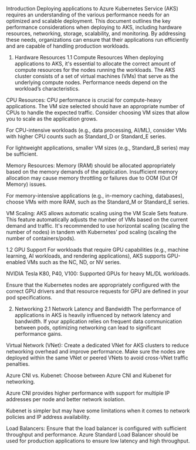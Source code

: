 Introduction
Deploying applications to Azure Kubernetes Service (AKS) requires an understanding of the various performance needs for an optimized and scalable deployment. This document outlines the key performance considerations when deploying to AKS, including hardware resources, networking, storage, scalability, and monitoring. By addressing these needs, organizations can ensure that their applications run efficiently and are capable of handling production workloads.

1. Hardware Resources
1.1 Compute Resources
When deploying applications to AKS, it's essential to allocate the correct amount of compute resources for the nodes running the workloads. The AKS cluster consists of a set of virtual machines (VMs) that serve as the underlying compute nodes. Performance needs depend on the workload’s characteristics.

CPU Resources: CPU performance is crucial for compute-heavy applications. The VM size selected should have an appropriate number of CPUs to handle the expected traffic. Consider choosing VM sizes that allow you to scale as the application grows.

For CPU-intensive workloads (e.g., data processing, AI/ML), consider VMs with higher CPU counts such as Standard_D or Standard_E series.

For lightweight applications, smaller VM sizes (e.g., Standard_B series) may be sufficient.

Memory Resources: Memory (RAM) should be allocated appropriately based on the memory demands of the application. Insufficient memory allocation may cause memory throttling or failures due to OOM (Out Of Memory) issues.

For memory-intensive applications (e.g., in-memory caching, databases), choose VMs with more RAM, such as the Standard_M or Standard_E series.

VM Scaling: AKS allows automatic scaling using the VM Scale Sets feature. This feature automatically adjusts the number of VMs based on the current demand and traffic. It's recommended to use horizontal scaling (scaling the number of nodes) in tandem with Kubernetes’ pod scaling (scaling the number of containers/pods).

1.2 GPU Support
For workloads that require GPU capabilities (e.g., machine learning, AI workloads, and rendering applications), AKS supports GPU-enabled VMs such as the NC, ND, or NV series.

NVIDIA Tesla K80, P40, V100: Supported GPUs for heavy ML/DL workloads.

Ensure that the Kubernetes nodes are appropriately configured with the correct GPU drivers and that resource requests for GPU are defined in your pod specifications.

2. Networking
2.1 Network Latency and Bandwidth
The performance of applications in AKS is heavily influenced by network latency and bandwidth. If your application relies on frequent data communication between pods, optimizing networking can lead to significant performance gains.

Virtual Network (VNet): Create a dedicated VNet for AKS clusters to reduce networking overhead and improve performance. Make sure the nodes are deployed within the same VNet or peered VNets to avoid cross-VNet traffic penalties.

Azure CNI vs. Kubenet: Choose between Azure CNI and Kubenet for networking.

Azure CNI provides higher performance with support for multiple IP addresses per node and better network isolation.

Kubenet is simpler but may have some limitations when it comes to network policies and IP address availability.

Load Balancers: Ensure that the load balancer is configured with sufficient throughput and performance. Azure Standard Load Balancer should be used for production applications to ensure low latency and high throughput.